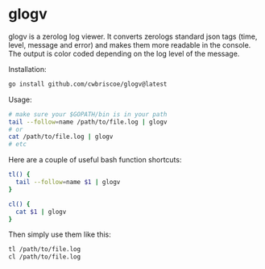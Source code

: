# glogv

glogv is a zerolog log viewer.  It converts zerologs standard json tags (time, level, message and error) and makes them more readable in the console.  The output is color coded depending on the log level of the message.

Installation:

```bash
go install github.com/cwbriscoe/glogv@latest
```

Usage:

```bash
# make sure your $GOPATH/bin is in your path
tail --follow=name /path/to/file.log | glogv
# or
cat /path/to/file.log | glogv
# etc
```

Here are a couple of useful bash function shortcuts:

```bash
tl() {
  tail --follow=name $1 | glogv
}

cl() {
  cat $1 | glogv
}
```

Then simply use them like this:

```bash
tl /path/to/file.log 
cl /path/to/file.log 
```
